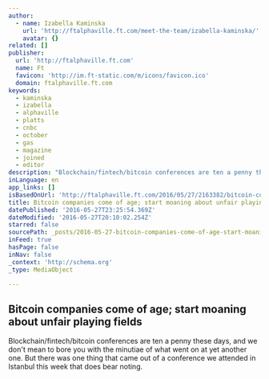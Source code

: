 ```yaml
---
author:
  - name: Izabella Kaminska
    url: 'http://ftalphaville.ft.com/meet-the-team/izabella-kaminska/'
    avatar: {}
related: []
publisher:
  url: 'http://ftalphaville.ft.com'
  name: Ft
  favicon: 'http://im.ft-static.com/m/icons/favicon.ico'
  domain: ftalphaville.ft.com
keywords:
  - kaminska
  - izabella
  - alphaville
  - platts
  - cnbc
  - october
  - gas
  - magazine
  - joined
  - editor
description: "Blockchain/fintech/bitcoin conferences are ten a penny these days, and we don't mean to bore you with the minutiae of what went on at yet another one. But there was one thing that came out of a conference we attended in Istanbul this week that does bear noting."
inLanguage: en
app_links: []
isBasedOnUrl: 'http://ftalphaville.ft.com/2016/05/27/2163382/bitcoin-companies-come-of-age-start-moaning-about-unfair-playing-fields/?Authorised=false&_i_location=http%3A%2F%2Fftalphaville.ft.com%2F2016%2F05%2F27%2F2163382%2Fbitcoin-companies-come-of-age-start-moaning-about-unfair-playing-fields%2F&_i_referer=&classification=conditional_registered&iab=barrier-app'
title: Bitcoin companies come of age; start moaning about unfair playing fields
datePublished: '2016-05-27T23:25:54.369Z'
dateModified: '2016-05-27T20:10:02.254Z'
starred: false
sourcePath: _posts/2016-05-27-bitcoin-companies-come-of-age-start-moaning-about-unfair-pl.md
inFeed: true
hasPage: false
inNav: false
_context: 'http://schema.org'
_type: MediaObject

---
```

<article style=""><h1>Bitcoin companies come of age; start moaning about unfair playing fields</h1><p>Blockchain/fintech/bitcoin conferences are ten a penny these days, and we don't mean to bore you with the minutiae of what went on at yet another one. But there was one thing that came out of a conference we attended in Istanbul this week that does bear noting.</p></article>